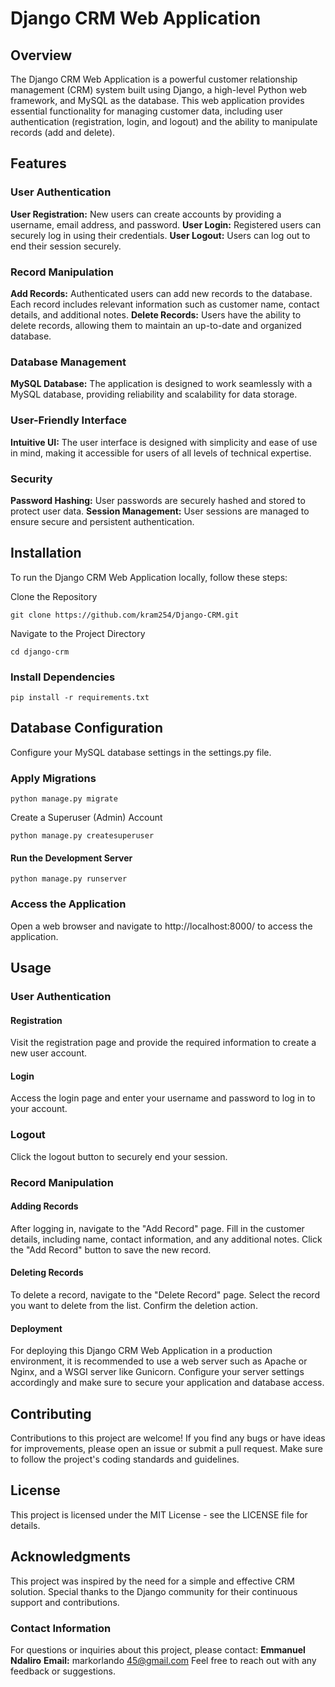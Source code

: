 # Django CRM Web Application
## Overview
The Django CRM Web Application is a powerful customer relationship management (CRM) system built using Django, a high-level Python web framework, and MySQL as the database. This web application provides essential functionality for managing customer data, including user authentication (registration, login, and logout) and the ability to manipulate records (add and delete).


## Features
### User Authentication

**User Registration:** New users can create accounts by providing a username, email address, and password.
**User Login:** Registered users can securely log in using their credentials.
**User Logout:** Users can log out to end their session securely.

### Record Manipulation

**Add Records:** Authenticated users can add new records to the database. Each record includes relevant information such as customer name, contact details, and additional notes.
**Delete Records:** Users have the ability to delete records, allowing them to maintain an up-to-date and organized database.

### Database Management
**MySQL Database:** The application is designed to work seamlessly with a MySQL database, providing reliability and scalability for data storage.

### User-Friendly Interface

**Intuitive UI:** The user interface is designed with simplicity and ease of use in mind, making it accessible for users of all levels of technical expertise.

### Security
**Password Hashing:** User passwords are securely hashed and stored to protect user data.
**Session Management:** User sessions are managed to ensure secure and persistent authentication.

## Installation
To run the Django CRM Web Application locally, follow these steps:

Clone the Repository
```
git clone https://github.com/kram254/Django-CRM.git
```
Navigate to the Project Directory

```
cd django-crm
```

### Install Dependencies

```
pip install -r requirements.txt
```

## Database Configuration

Configure your MySQL database settings in the settings.py file.

### Apply Migrations

```
python manage.py migrate
```
Create a Superuser (Admin) Account
```
python manage.py createsuperuser
```

#### Run the Development Server

```
python manage.py runserver
```

### Access the Application
Open a web browser and navigate to http://localhost:8000/ to access the application.

## Usage
### User Authentication
#### Registration
Visit the registration page and provide the required information to create a new user account.

#### Login
Access the login page and enter your username and password to log in to your account.

### Logout
Click the logout button to securely end your session.

### Record Manipulation
#### Adding Records

After logging in, navigate to the "Add Record" page.
Fill in the customer details, including name, contact information, and any additional notes.
Click the "Add Record" button to save the new record.

#### Deleting Records

To delete a record, navigate to the "Delete Record" page.
Select the record you want to delete from the list.
Confirm the deletion action.

#### Deployment
For deploying this Django CRM Web Application in a production environment, it is recommended to use a web server such as Apache or Nginx, and a WSGI server like Gunicorn. Configure your server settings accordingly and make sure to secure your application and database access.

## Contributing
Contributions to this project are welcome! If you find any bugs or have ideas for improvements, please open an issue or submit a pull request. Make sure to follow the project's coding standards and guidelines.

## License
This project is licensed under the MIT License - see the LICENSE file for details.

## Acknowledgments
This project was inspired by the need for a simple and effective CRM solution.
Special thanks to the Django community for their continuous support and contributions.
### Contact Information
For questions or inquiries about this project, please contact:
**Emmanuel Ndaliro**
**Email:** markorlando 45@gmail.com
Feel free to reach out with any feedback or suggestions.
